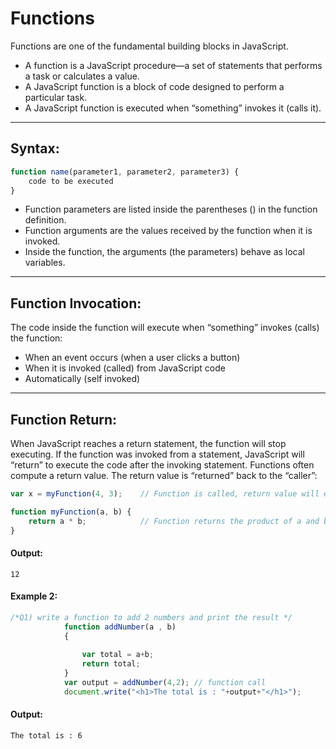 # Functions
Functions are one of the fundamental building blocks in JavaScript.

* A function is a JavaScript procedure—a set of statements that performs a task or calculates a value.
* A JavaScript function is a block of code designed to perform a particular task.
* A JavaScript function is executed when “something” invokes it (calls it).
---
## Syntax:
```javascript
function name(parameter1, parameter2, parameter3) {
    code to be executed
}
```

* Function parameters are listed inside the parentheses () in the function definition.
* Function arguments are the values received by the function when it is invoked.
* Inside the function, the arguments (the parameters) behave as local variables.
---
## Function Invocation:
The code inside the function will execute when “something” invokes (calls) the function:
* When an event occurs (when a user clicks a button)
* When it is invoked (called) from JavaScript code
* Automatically (self invoked)
---
## Function Return:
When JavaScript reaches a return statement, the function will stop executing. If the function was invoked from a statement, JavaScript will “return” to execute the code after the invoking statement. Functions often compute a return value. The return value is “returned” back to the “caller”:

```javascript
var x = myFunction(4, 3);    // Function is called, return value will end up in x

function myFunction(a, b) {
    return a * b;            // Function returns the product of a and b
}
```

#### Output:
```
12
```
#### Example 2:
```javascript
/*Q1) write a function to add 2 numbers and print the result */
			function addNumber(a , b)
			{
				
				var total = a+b;
				return total;
			}
			var output = addNumber(4,2); // function call
			document.write("<h1>The total is : "+output+"</h1>");
```
#### Output:
```
The total is : 6
```
